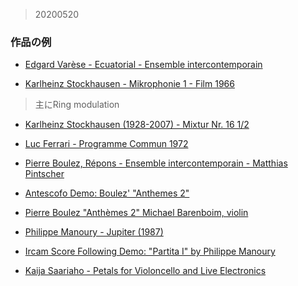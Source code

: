 >20200520


### 作品の例

- [Edgard Varèse - Ecuatorial - Ensemble intercontemporain](https://www.youtube.com/watch?v=qM4ALq9-Y1g)

- [Karlheinz Stockhausen - Mikrophonie 1 - Film 1966](https://www.youtube.com/watch?v=EhXU7wQCU0Y)
> 主にRing modulation

- [Karlheinz Stockhausen (1928-2007) - Mixtur Nr. 16 1/2](https://www.youtube.com/watch?v=3YBKQeQztg8)

- [Luc Ferrari - Programme Commun 1972](https://www.youtube.com/watch?v=aEAchMhLQ_s)

- [Pierre Boulez, Répons - Ensemble intercontemporain - Matthias Pintscher](https://www.youtube.com/watch?v=OQE5TYnD58k)

- [Antescofo Demo: Boulez' "Anthemes 2"](https://www.youtube.com/watch?v=HSab_znc_y8)

- [Pierre Boulez "Anthèmes 2" Michael Barenboim, violin](https://www.youtube.com/watch?v=TMYDgwNALY8&feature=youtu.be)

- [Philippe Manoury - Jupiter (1987)](https://www.youtube.com/watch?v=DxrmlsiOwlo)

- [Ircam Score Following Demo: "Partita I" by Philippe Manoury](https://www.youtube.com/watch?v=q55Okme1vTc)

- [Kaija Saariaho - Petals for Violoncello and Live Electronics](https://www.youtube.com/watch?v=PnGRTr62IKQ&feature=youtu.be)

